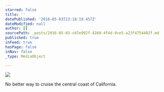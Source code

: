 ```yaml
---
starred: false
title: ''
datePublished: '2016-05-03T23:18:19.457Z'
dateModified: null
author: []
sourcePath: _posts/2016-05-03-c67e992f-4260-4f4d-9ce5-a23f4754482f.md
published: true
inFeed: true
hasPage: false
inNav: false
_type: MediaObject

---
```

![](https://the-grid-user-content.s3-us-west-2.amazonaws.com/eeb53984-8ba3-4373-b773-3c76e9bcd769.jpg)

No better way to cruise the central coast of California.